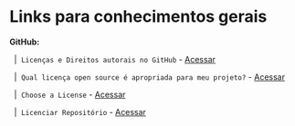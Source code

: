 # Links para conhecimentos gerais

**GitHub:** 

&#xa0; | &#xa0;`Licenças e Direitos autorais no GitHub` - [Acessar](https://github.com/frontendbr/forum/issues/635/)

&#xa0; | &#xa0;`Qual licença open source é apropriada para meu projeto?` - [Acessar](https://opensource.guide/pt/legal/#qual-licen%C3%A7a-open-source-%C3%A9-apropriada-para-meu-projeto/)

&#xa0; | &#xa0;`Choose a License` - [Acessar](https://choosealicense.com/licenses/)

&#xa0; | &#xa0;`Licenciar Repositório` - [Acessar](https://docs.github.com/pt/repositories/managing-your-repositorys-settings-and-features/customizing-your-repository/licensing-a-repository/)

